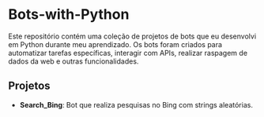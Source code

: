 # Bots-with-Python

Este repositório contém uma coleção de projetos de bots que eu desenvolvi em Python durante meu aprendizado. Os bots foram criados para automatizar tarefas específicas, interagir com APIs, realizar raspagem de dados da web e outras funcionalidades.

## Projetos

- __Search_Bing__: Bot que realiza pesquisas no Bing com strings aleatórias.
